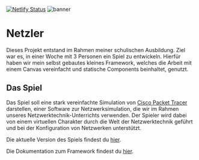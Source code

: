 [![Netlify Status](https://api.netlify.com/api/v1/badges/e39c2ef7-ae80-49ed-a084-6cacabaf3c94/deploy-status)](https://app.netlify.com/sites/netzler/deploys)
![banner](https://github.com/Madu-de/netzler/assets/85842735/35c69057-5ff9-478b-bfc1-bc5f5b8e8251)
# Netzler
Dieses Projekt entstand im Rahmen meiner schulischen Ausbildung. Ziel war es, in einer Woche mit 3 Personen ein Spiel zu entwickeln.
Hierfür haben wir mein selbst gebautes kleines Framework, welches die Arbeit mit einem Canvas vereinfacht und statische Components beinhaltet, genutzt.

## Das Spiel
Das Spiel soll eine stark vereinfachte Simulation von [Cisco Packet Tracer](https://www.netacad.com/courses/packet-tracer) darstellen, einer Software zur Netzwerksimulation, die wir im Rahmen unseres Netzwerktechnik-Unterrichts verwenden. Der Spieler wird dabei von einem virtuellen Charakter durch die Welt der Netzwerktechnik geführt und bei der Konfiguration von Netzwerken unterstützt.

Die aktuelle Version des Spiels findest du [hier](https://rbz-netzler.de).

Die Dokumentation zum Framework findest du [hier](https://github.com/Madu-de/madu-framework/blob/main/README.md).
